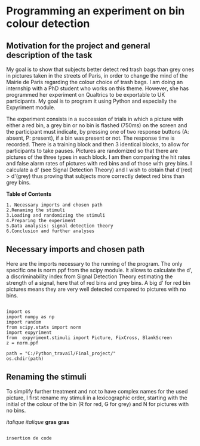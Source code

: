 # Programming an experiment on bin colour detection

## Motivation for the project and general description of the task

My goal is to show that subjects better detect red trash bags than grey ones in pictures taken in the streets of Paris, in order to change the mind of the Mairie de Paris regarding the colour choice of trash bags. I am doing an internship with a PhD student who works on this theme. However, she has programmed her experiment on Qualtrics to be exportable to UK participants. My goal is to program it using Python and especially the Expyriment module.

The experiment consists in a succession of trials in which a picture with either a red bin, a grey bin or no bin is flashed (750ms) on the screen and the participant must indicate, by pressing one of two response buttons (A: absent, P: present), if a bin was present or not. The response time is recorded. There is a training block and then 3 identical blocks, to allow for participants to take pauses. Pictures are randomized so that there are pictures of the three types in each block. I am then comparing the hit rates and false alarm rates of pictures with red bins and of those with grey bins. I calculate a d' (see Signal Detection Theory) and I wish to obtain that d'(red) > d'(grey) thus proving that subjects more correctly detect red bins than grey bins.


**Table of Contents**

    1. Necessary imports and chosen path
    2.Renaming the stimuli
    3.Loading and randomizing the stimuli
    4.Preparing the experiment
    5.Data analysis: signal detection theory
    6.Conclusion and further analyses

## Necessary imports and chosen path
Here are the imports necessary to the running of the program. The only specific one is norm.ppf from the scipy module. It allows to calculate the d', a discriminability index from Signal Detection Theory estimating the strength of a signal, here that of red bins and grey bins. A big d' for red bin pictures means they are very well detected compared to pictures with no bins.

<pre><code>
import os
import numpy as np
import random
from scipy.stats import norm
import expyriment
from  expyriment.stimuli import Picture, FixCross, BlankScreen
z = norm.ppf

path = "C:/Python_travail/Final_project/"
os.chdir(path)
</code></pre>

## Renaming the stimuli

To simplify further treatment and not to have complex names for the used picture, I first rename my stimuli in a lexicographic order, starting with the initial of the colour of the bin (R for red, G for grey) and N for pictures with no bins.

_italique_  *italique*
__gras__  **gras**

<pre><code>
insertion de code
</code></pre>

